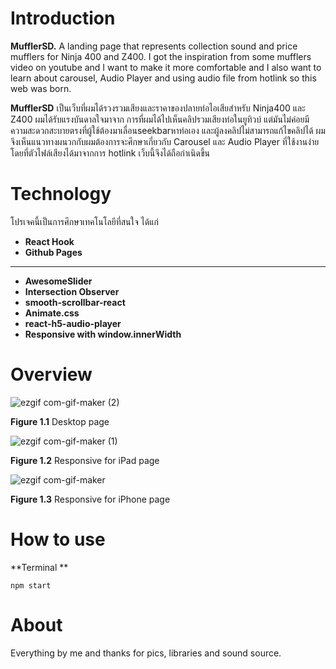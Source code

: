 
  
# Introduction
 **MufflerSD.** A landing page that represents collection sound and price mufflers for Ninja 400 and Z400. I got the inspiration from some mufflers video on youtube and I want to make it more comfortable and I also want to learn about carousel, Audio Player and using audio file from hotlink so this web was born.


**MufflerSD** เป็นเว็บที่ผมได้รวงรวมเสียงและราคาของปลายท่อไอเสียสำหรับ Ninja400 และ Z400 ผมได้รับแรงบันดาลใจมาจาก การที่ผมได้ไปเห็นคลิปรวมเสียงท่อในยูทิวบ์ แต่มันไม่ค่อยมีความสะดวกสะบายตรงที่ผู้ใช้ต้องมาเลื่อนseekbarหาท่อเอง และผู้ลงคลิปไม่สามารถแก้ไขคลิปได้ ผมจึงเห็นแนวทางผนวกกับผมต้องการจะศึกษาเกี่ยวกับ Carousel และ Audio Player ที่ใช้งานง่าย โดยที่ตัวไฟล์เสียงได้มาจากการ hotlink เว็บนี้จึงได้ถือกำเนิดขึ้น


# Technology

โปรเจคนี้เป็นการศึกษาเทคโนโลยีที่สนใจ ได้แก่

 - **React Hook**
 - **Github Pages**
 ___
 - **AwesomeSlider**
-  **Intersection Observer**
 - **smooth-scrollbar-react**
 - **Animate.css**
 - **react-h5-audio-player**
 - **Responsive with window.innerWidth**


# Overview

![ezgif com-gif-maker (2)](https://user-images.githubusercontent.com/59742129/99687797-a628b700-2ab7-11eb-801b-83832c8d3600.gif)

**Figure 1.1** Desktop page

![ezgif com-gif-maker (1)](https://user-images.githubusercontent.com/59742129/99687803-a7f27a80-2ab7-11eb-8572-b020266a6113.gif)

**Figure 1.2** Responsive for iPad page

![ezgif com-gif-maker](https://user-images.githubusercontent.com/59742129/99687772-9e691280-2ab7-11eb-8720-9b2e11353998.gif)

**Figure 1.3** Responsive for iPhone page

# How to use

**Terminal **

    npm start

# About
Everything by me and thanks for pics, libraries and sound source.